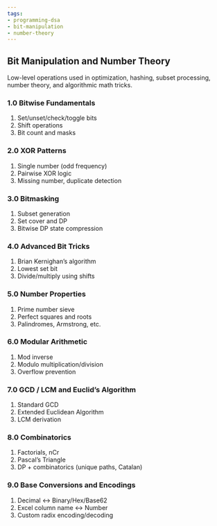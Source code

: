 ```yaml
---
tags:
- programming-dsa
- bit-manipulation
- number-theory
---
```


## Bit Manipulation and Number Theory

Low-level operations used in optimization, hashing, subset processing, number theory, and algorithmic math tricks.

### 1.0 Bitwise Fundamentals

1. Set/unset/check/toggle bits  
2. Shift operations  
3. Bit count and masks  

### 2.0 XOR Patterns

1. Single number (odd frequency)  
2. Pairwise XOR logic  
3. Missing number, duplicate detection  

### 3.0 Bitmasking

1. Subset generation  
2. Set cover and DP  
3. Bitwise DP state compression  

### 4.0 Advanced Bit Tricks

1. Brian Kernighan’s algorithm  
2. Lowest set bit  
3. Divide/multiply using shifts  

### 5.0 Number Properties

1. Prime number sieve  
2. Perfect squares and roots  
3. Palindromes, Armstrong, etc.  

### 6.0 Modular Arithmetic

1. Mod inverse  
2. Modulo multiplication/division  
3. Overflow prevention  

### 7.0 GCD / LCM and Euclid’s Algorithm

1. Standard GCD  
2. Extended Euclidean Algorithm  
3. LCM derivation  

### 8.0 Combinatorics

1. Factorials, nCr  
2. Pascal’s Triangle  
3. DP + combinatorics (unique paths, Catalan)  

### 9.0 Base Conversions and Encodings

1. Decimal ↔ Binary/Hex/Base62  
2. Excel column name ↔ Number  
3. Custom radix encoding/decoding
